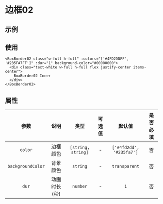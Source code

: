 <script setup>
import demo from './demo.vue'
</script>

# 边框02

## 示例

<ClientOnly>
  <demo />
</ClientOnly>

## 使用

```vue
<BoxBorder02 class="w-full h-full" :colors="['#4FD2DDFF', '#235FA7FF']" :dur="1" background-color="#00000000">
  <div class="text-white w-full h-full flex justify-center items-center">
    BoxBorder02 Inner
  </div>
</BoxBorder02>
```

## 属性

|       参数        |     说明     |        类型        | 可选值 |          默认值          | 是否必填 |
| :---------------: | :----------: | :----------------: | :----: | :----------------------: | :------: |
|      `color`      |   边框颜色   | `[string, string]` |   -    | `['#4fd2dd', '#235fa7']` |    否    |
| `backgroundColor` |   背景颜色   |      `string`      |   -    |      `transparent`       |    否    |
|       `dur`       | 动画时长(秒) |      `number`      |   -    |           `1`            |    否    |
